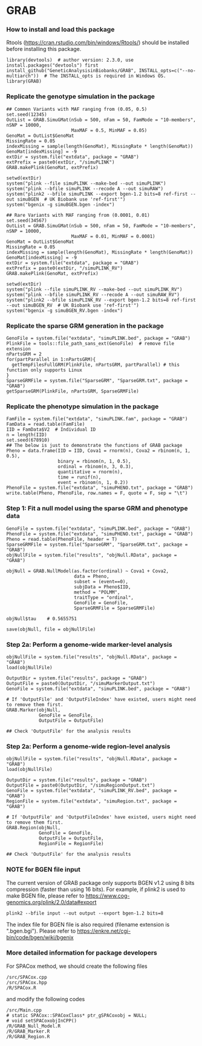 # GRAB

### How to install and load this package

Rtools (https://cran.rstudio.com/bin/windows/Rtools/) should be installed before installing this package.

```{r}      
library(devtools)  # author version: 2.3.0, use install.packages("devtools") first
install_github("GeneticAnalysisinBiobanks/GRAB", INSTALL_opts=c("--no-multiarch"))  # The INSTALL_opts is required in Windows OS.
library(GRAB)
```

### Replicate the genotype simulation in the package
```{r}   
## Commen Variants with MAF ranging from (0.05, 0.5)
set.seed(12345)
OutList = GRAB.SimuGMat(nSub = 500, nFam = 50, FamMode = "10-members", nSNP = 10000,
                        MaxMAF = 0.5, MinMAF = 0.05)
GenoMat = OutList$GenoMat 
MissingRate = 0.05
indexMissing = sample(length(GenoMat), MissingRate * length(GenoMat))
GenoMat[indexMissing] = -9
extDir = system.file("extdata", package = "GRAB")
extPrefix = paste0(extDir, "/simuPLINK")
GRAB.makePlink(GenoMat, extPrefix)

setwd(extDir)
system("plink --file simuPLINK --make-bed --out simuPLINK")
system("plink --bfile simuPLINK --recode A --out simuRAW")
system("plink2 --bfile simuPLINK --export bgen-1.2 bits=8 ref-first --out simuBGEN  # UK Biobank use 'ref-first'")
system("bgenix -g simuBGEN.bgen -index")

## Rare Variants with MAF ranging from (0.0001, 0.01)
set.seed(34567)
OutList = GRAB.SimuGMat(nSub = 500, nFam = 50, FamMode = "10-members", nSNP = 10000,
                        MaxMAF = 0.01, MinMAF = 0.0001)
GenoMat = OutList$GenoMat 
MissingRate = 0.05
indexMissing = sample(length(GenoMat), MissingRate * length(GenoMat))
GenoMat[indexMissing] = -9
extDir = system.file("extdata", package = "GRAB")
extPrefix = paste0(extDir, "/simuPLINK_RV")
GRAB.makePlink(GenoMat, extPrefix)

setwd(extDir)
system("plink --file simuPLINK_RV --make-bed --out simuPLINK_RV")
system("plink --bfile simuPLINK_RV --recode A --out simuRAW_RV")
system("plink2 --bfile simuPLINK_RV --export bgen-1.2 bits=8 ref-first --out simuBGEN_RV  # UK Biobank use 'ref-first'")
system("bgenix -g simuBGEN_RV.bgen -index")
```

### Replicate the sparse GRM generation in the package
```{r}
GenoFile = system.file("extdata", "simuPLINK.bed", package = "GRAB")
PlinkFile = tools::file_path_sans_ext(GenoFile)  # remove file extension
nPartsGRM = 2
for(partParallel in 1:nPartsGRM){
  getTempFilesFullGRM(PlinkFile, nPartsGRM, partParallel) # this function only supports Linux
}
SparseGRMFile = system.file("SparseGRM", "SparseGRM.txt", package = "GRAB")
getSparseGRM(PlinkFile, nPartsGRM, SparseGRMFile)
```

### Replicate the phenotype simulation in the package
```{r}
FamFile = system.file("extdata", "simuPLINK.fam", package = "GRAB")
FamData = read.table(FamFile)
IID = FamData$V2  # Individual ID
n = length(IID)
set.seed(678910)
## The below is just to demonstrate the functions of GRAB package
Pheno = data.frame(IID = IID, Cova1 = rnorm(n), Cova2 = rbinom(n, 1, 0.5), 
                   binary = rbinom(n, 1, 0.5),
                   ordinal = rbinom(n, 3, 0.3),
                   quantitative = rnorm(n),
                   time = runif(n),
                   event = rbinom(n, 1, 0.2))
PhenoFile = system.file("extdata", "simuPHENO.txt", package = "GRAB")
write.table(Pheno, PhenoFile, row.names = F, quote = F, sep = "\t")
```

### Step 1: Fit a null model using the sparse GRM and phenotype data
```{r}
GenoFile = system.file("extdata", "simuPLINK.bed", package = "GRAB")
PhenoFile = system.file("extdata", "simuPHENO.txt", package = "GRAB")
Pheno = read.table(PhenoFile, header = T)
SparseGRMFile = system.file("SparseGRM", "SparseGRM.txt", package = "GRAB")
objNullFile = system.file("results", "objNull.RData", package = "GRAB")

objNull = GRAB.NullModel(as.factor(ordinal) ~ Cova1 + Cova2, 
                         data = Pheno, 
                         subset = (event==0), 
                         subjData = Pheno$IID, 
                         method = "POLMM", 
                         traitType = "ordinal", 
                         GenoFile = GenoFile,
                         SparseGRMFile = SparseGRMFile)

objNull$tau    # 0.5655751
                         
save(objNull, file = objNullFile)
```

### Step 2a: Perform a genome-wide marker-level analysis
```{r}
objNullFile = system.file("results", "objNull.RData", package = "GRAB")
load(objNullFile)

OutputDir = system.file("results", package = "GRAB")
OutputFile = paste0(OutputDir, "/simuMarkerOutput.txt")
GenoFile = system.file("extdata", "simuPLINK.bed", package = "GRAB")

# If 'OutputFile' and 'OutputFileIndex' have existed, users might need to remove them first.
GRAB.Marker(objNull, 
            GenoFile = GenoFile,
            OutputFile = OutputFile)
            
## Check 'OutputFile' for the analysis results
```

### Step 2a: Perform a genome-wide region-level analysis
```{r}
objNullFile = system.file("results", "objNull.RData", package = "GRAB")
load(objNullFile)

OutputDir = system.file("results", package = "GRAB")
OutputFile = paste0(OutputDir, "/simuRegionOutput.txt")
GenoFile = system.file("extdata", "simuPLINK_RV.bed", package = "GRAB")
RegionFile = system.file("extdata", "simuRegion.txt", package = "GRAB")

# If 'OutputFile' and 'OutputFileIndex' have existed, users might need to remove them first.
GRAB.Region(objNull, 
            GenoFile = GenoFile,
            OutputFile = OutputFile,
            RegionFile = RegionFile)
            
## Check 'OutputFile' for the analysis results
```

### NOTE for BGEN file input

The current version of GRAB package only supports BGEN v1.2 using 8 bits compression (faster than using 16 bits). For example, if plink2 is used to make BGEN file, please refer to https://www.cog-genomics.org/plink/2.0/data#export
```
plink2 --bfile input --out output --export bgen-1.2 bits=8
```

The index file for BGEN file is also required (filename extension is ".bgen.bgi"). Please refer to https://enkre.net/cgi-bin/code/bgen/wiki/bgenix 


### More detailed information for package developers

For SPACox method, we should create the following files

```{r}
/src/SPACox.cpp
/src/SPACox.hpp
/R/SPACox.R
```
and modify the following codes

```{r}
/src/Main.cpp  
# static SPACox::SPACoxClass* ptr_gSPACoxobj = NULL;
# void setSPACoxobjInCPP()
/R/GRAB_Null_Model.R
/R/GRAB_Marker.R
/R/GRAB_Region.R
```
